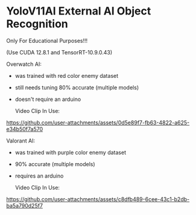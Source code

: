 # YoloV11AI External AI Object Recognition

Only For Educational Purposes!!! 

(Use CUDA 12.8.1 and TensorRT-10.9.0.43)

Overwatch AI:
- was trained with red color enemy dataset
- still needs tuning 80% accurate (multiple models)
- doesn't require an arduino

  Video Clip In Use:

https://github.com/user-attachments/assets/0d5e89f7-fb63-4822-a625-e34b50f7a570



Valorant AI:
- was trained with purple color enemy dataset
- 90% accurate (multiple models)
- requires an arduino

  Video Clip In Use:

https://github.com/user-attachments/assets/c8dfb489-6cee-43c1-b2db-ba5a790d25f7




